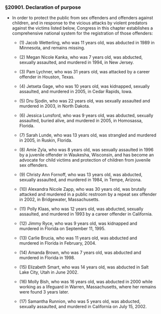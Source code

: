 ### §20901. Declaration of purpose
* In order to protect the public from sex offenders and offenders against children, and in response to the vicious attacks by violent predators against the victims listed below, Congress in this chapter establishes a comprehensive national system for the registration of those offenders:

  * (1) Jacob Wetterling, who was 11 years old, was abducted in 1989 in Minnesota, and remains missing.

  * (2) Megan Nicole Kanka, who was 7 years old, was abducted, sexually assaulted, and murdered in 1994, in New Jersey.

  * (3) Pam Lychner, who was 31 years old, was attacked by a career offender in Houston, Texas.

  * (4) Jetseta Gage, who was 10 years old, was kidnapped, sexually assaulted, and murdered in 2005, in Cedar Rapids, Iowa.

  * (5) Dru Sjodin, who was 22 years old, was sexually assaulted and murdered in 2003, in North Dakota.

  * (6) Jessica Lunsford, who was 9 years old, was abducted, sexually assaulted, buried alive, and murdered in 2005, in Homosassa, Florida.

  * (7) Sarah Lunde, who was 13 years old, was strangled and murdered in 2005, in Ruskin, Florida.

  * (8) Amie Zyla, who was 8 years old, was sexually assaulted in 1996 by a juvenile offender in Waukesha, Wisconsin, and has become an advocate for child victims and protection of children from juvenile sex offenders.

  * (9) Christy Ann Fornoff, who was 13 years old, was abducted, sexually assaulted, and murdered in 1984, in Tempe, Arizona.

  * (10) Alexandra Nicole Zapp, who was 30 years old, was brutally attacked and murdered in a public restroom by a repeat sex offender in 2002, in Bridgewater, Massachusetts.

  * (11) Polly Klaas, who was 12 years old, was abducted, sexually assaulted, and murdered in 1993 by a career offender in California.

  * (12) Jimmy Ryce, who was 9 years old, was kidnapped and murdered in Florida on September 11, 1995.

  * (13) Carlie Brucia, who was 11 years old, was abducted and murdered in Florida in February, 2004.

  * (14) Amanda Brown, who was 7 years old, was abducted and murdered in Florida in 1998.

  * (15) Elizabeth Smart, who was 14 years old, was abducted in Salt Lake City, Utah in June 2002.

  * (16) Molly Bish, who was 16 years old, was abducted in 2000 while working as a lifeguard in Warren, Massachusetts, where her remains were found 3 years later.

  * (17) Samantha Runnion, who was 5 years old, was abducted, sexually assaulted, and murdered in California on July 15, 2002.